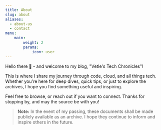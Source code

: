 ```yaml
---
title: About
slug: about
aliases:
  - about-us
  - contact
menu:
    main: 
        weight: 2
        params:
            icon: user
---
```


Hello there 👋 - and welcome to my blog, "Vetle's Tech Chronicles"!

This is where I share my journey through code, cloud, and all things tech. Whether you're here for deep dives, quick tips, or just to explore the archives, I hope you find something useful and inspiring.

Feel free to browse, or reach out if you want to connect. Thanks for stopping by, and may the source be with you!

> **Note:** In the event of my passing, these documents shall be made publicly available as an archive. I hope they continue to inform and inspire others in the future.